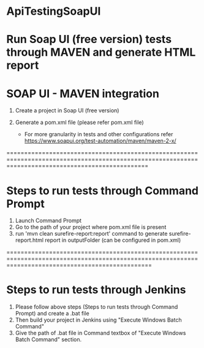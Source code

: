 # ApiTestingSoapUI
Run Soap UI (free version) tests through MAVEN and generate HTML report
====================================================================================================================================================

# SOAP UI - MAVEN integration

  1. Create a project in Soap UI (free version)
  
  2. Generate a pom.xml file (please refer pom.xml file)
      - For more granularity in tests and other configurations refer https://www.soapui.org/test-automation/maven/maven-2-x/
      
====================================================================================================================================================

# Steps to run tests through Command Prompt

  1. Launch Command Prompt
  2. Go to the path of your project where pom.xml file is present
  3. run 'mvn clean surefire-report:report' command to generate surefire-report.html report in outputFolder (can be configured in pom.xml)
  
=====================================================================================================================================================

# Steps to run tests through Jenkins

  1. Please follow above steps (Steps to run tests through Command Prompt) and create a .bat file
  2. Then build your project in Jenkins using "Execute Windows Batch Command"
  3. Give the path of .bat file in Command textbox of "Execute Windows Batch Command" section.
  

 
